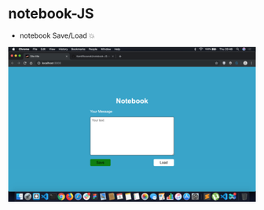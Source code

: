 # notebook-JS
* notebook Save/Load 💥

![notebook](https://github.com/KamilRozanski/notebook-JS/blob/master/src/img/Screenshot%202019-08-08%20at%2020.48.58.png)
